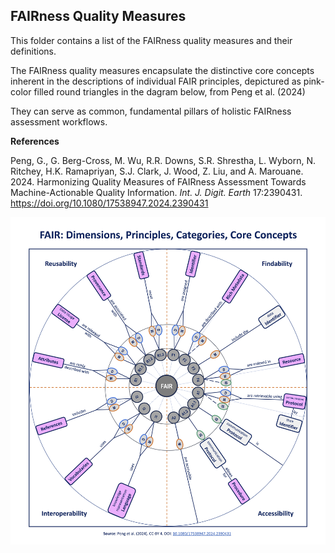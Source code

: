 
**FAIRness Quality Measures**
-------------------------------

This folder contains a list of the FAIRness quality measures and their definitions.

The FAIRness quality measures encapsulate the distinctive core concepts inherent in the descriptions of individual FAIR principles, depictured as pink-color filled round triangles in the dagram below, from Peng et al. (2024) 

They can serve as common, fundamental pillars of holistic FAIRness assessment workflows.

**References**

Peng, G., G. Berg-Cross, M. Wu, R.R. Downs, S.R. Shrestha, L. Wyborn, N. Ritchey, H.K. Ramapriyan, S.J. Clark, J. Wood, Z. Liu, and A. Marouane. 2024. Harmonizing Quality Measures of FAIRness Assessment Towards Machine-Actionable Quality Information. *Int. J. Digit. Earth* 17:2390431. https://doi.org/10.1080/17538947.2024.2390431

<img src="https://github.com/gepeng86/FAIRness-QualityMeasures/blob/main/_images/Peng_etal_2024_FAIR-QM_Figure3_Citation.jpg" width="650" />



